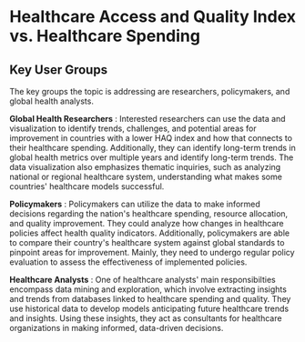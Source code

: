 # Healthcare Access and Quality Index vs. Healthcare Spending

## Key User Groups
The key groups the topic is addressing are researchers, policymakers, and global health analysts. 

  **Global Health Researchers**
: Interested researchers can use the data and visualization to identify trends, challenges, and potential areas for improvement in countries with a lower HAQ index and how that connects to their healthcare spending. Additionally, they can identify long-term trends in global health metrics over multiple years and identify long-term trends. The data visualization also emphasizes thematic inquiries, such as analyzing national or regional healthcare system, understanding what makes some countries' healthcare models successful.

  **Policymakers**
: Policymakers can utilize the data to make informed decisions regarding the nation's healthcare spending, resource allocation, and quality improvement. They could analyze how changes in healthcare policies affect health quality indicators. Additionally, policymakers are able to compare their country's healthcare system against global standards to pinpoint areas for improvement. Mainly, they need to undergo regular policy evaluation to assess the effectiveness of implemented policies.

  **Healthcare Analysts**
: One of healthcare analysts' main responsibilties encompass data mining and exploration, which involve extracting insights and trends from databases linked to healthcare spending and quality. They use historical data to develop models anticipating future healthcare trends and insights. Using these insights, they act as consultants for healthcare organizations in making informed, data-driven decisions.

